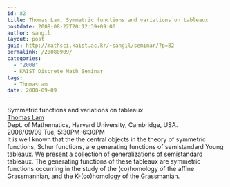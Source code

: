 ```yaml
---
id: 82
title: Thomas Lam, Symmetric functions and variations on tableaux
postdate: 2008-08-22T20:12:39+09:00
author: sangil
layout: post
guid: http://mathsci.kaist.ac.kr/~sangil/seminar/?p=82
permalink: /20080909/
categories:
  - "2008"
  - KAIST Discrete Math Seminar
tags:
  - ThomasLam
date: 2008-09-09
---
```

<div class="talk">
  Symmetric functions and variations on tableaux
</div>

<div class="speaker">
  <a href="http://www.math.harvard.edu/~tfylam/">Thomas Lam</a><br />Dept. of Mathematics, Harvard University, Cambridge, USA.
</div>

<div class="date">
  2008/09/09 Tue, 5:30PM-6:30PM
</div>

<div class="abstract">
  It is well known that the the central objects in the theory of symmetric functions, Schur functions, are generating functions of semistandard Young tableaux. We present a collection of generalizations of semistandard tableaux. The generating functions of these tableaux are symmetric functions occurring in the study of the (co)homology of the affine Grassmannian, and the K-(co)homology of the Grassmanian.
</div>